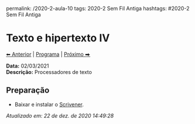 permalink: /2020-2-aula-10
tags: 2020-2 Sem Fil Antiga
hashtags: #2020-2 Sem Fil Antiga

# Texto e hipertexto IV

[⬅ Anterior](2020-2-aula-9) | [Programa](/2020-2-sem) | [Próximo ⮕](2020-2-aula-11)    

**Data:** 02/03/2021  
**Descrição:** Processadores de texto  

## Preparação

- Baixar e instalar o [Scrivener](https://www.literatureandlatte.com/download?product=Scrivener).


*Atualizado em: 22 de dez. de 2020 14:49:28*  
